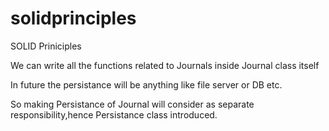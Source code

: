 # solidprinciples
SOLID Priniciples

We can write all the functions related to Journals inside Journal class itself

In future the persistance will be anything like file server or DB etc.

So making Persistance of Journal will consider as separate responsibility,hence Persistance class introduced.
